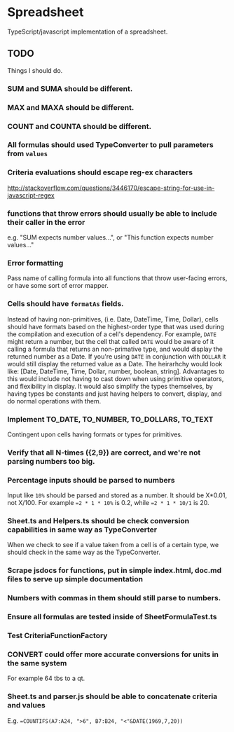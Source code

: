 # Spreadsheet
TypeScript/javascript implementation of a spreadsheet.

## TODO
Things I should do.


### SUM and SUMA should be different.


### MAX and MAXA should be different.


### COUNT and COUNTA should be different.


### All formulas should used TypeConverter to pull parameters from `values`


### Criteria evaluations should escape reg-ex characters
http://stackoverflow.com/questions/3446170/escape-string-for-use-in-javascript-regex


### functions that throw errors should usually be able to include their caller in the error
e.g. "SUM expects number values...", or "This function expects number values..."


### Error formatting
Pass name of calling formula into all functions that throw user-facing errors, or have some sort of error mapper.


### Cells should have `formatAs` fields.
Instead of having non-primitives, (i.e. Date, DateTime, Time, Dollar), cells should have formats based on the
highest-order type that was used during the compilation and execution of a cell's dependency. For example, `DATE` might
return a number, but the cell that called `DATE` would be aware of it calling a formula that returns an non-primative
type, and would display the returned number as a Date. If you're using `DATE` in conjunction with `DOLLAR` it would
still display the returned value as a Date. The heirarhchy would look like: [Date, DateTime, Time, Dollar, number,
boolean, string]. Advantages to this would include not having to cast down when using primitive operators,
and flexibility in display. It would also simplify the types themselves, by having types be constants and just having
helpers to convert, display, and do normal operations with them.


### Implement TO_DATE, TO_NUMBER, TO_DOLLARS, TO_TEXT
Contingent upon cells having formats or types for primitives.


### Verify that all N-times ({2,9}) are correct, and we're not parsing numbers too big.


### Percentage inputs should be parsed to numbers
Input like `10%` should be parsed and stored as a number. It should be X*0.01, not X/100. For example `=2 * 1 * 10%` is
0.2, while `=2 * 1 * 10/1` is 20.


### Sheet.ts and Helpers.ts should be check conversion capabilities in same way as TypeConverter
When we check to see if a value taken from a cell is of a certain type, we should check in the same way as the
TypeConverter.


### Scrape jsdocs for functions, put in simple index.html, doc.md files to serve up simple documentation


### Numbers with commas in them should still parse to numbers.


### Ensure all formulas are tested inside of SheetFormulaTest.ts


### Test CriteriaFunctionFactory


### CONVERT could offer more accurate conversions for units in the same system
For example 64 tbs to a qt.


### Sheet.ts and parser.js should be able to concatenate criteria and values
E.g. `=COUNTIFS(A7:A24, ">6", B7:B24, "<"&DATE(1969,7,20))`